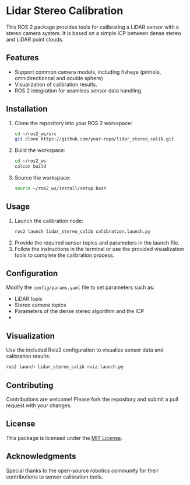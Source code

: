 # Lidar Stereo Calibration

This ROS 2 package provides tools for calibrating a LiDAR sensor with a stereo camera system. It is based on a simple ICP between dense stereo and LiDAR point clouds.

## Features

- Support common camera models, including fisheye (pinhole, omnidirectionnal and double sphere)
- Visualization of calibration results.
- ROS 2 integration for seamless sensor data handling.

## Installation

1. Clone the repository into your ROS 2 workspace:
    ```bash
    cd ~/ros2_ws/src
    git clone https://github.com/your-repo/lidar_stereo_calib.git
    ```
2. Build the workspace:
    ```bash
    cd ~/ros2_ws
    colcon build
    ```
3. Source the workspace:
    ```bash
    source ~/ros2_ws/install/setup.bash
    ```

## Usage

1. Launch the calibration node:
    ```bash
    ros2 launch lidar_stereo_calib calibration.launch.py
    ```
2. Provide the required sensor topics and parameters in the launch file.
3. Follow the instructions in the terminal or use the provided visualization tools to complete the calibration process.

## Configuration

Modify the `config/params.yaml` file to set parameters such as:
- LiDAR topic
- Stereo camera topics
- Parameters of the dense stereo algorithm and the ICP
- 

## Visualization

Use the included Rviz2 configuration to visualize sensor data and calibration results:
```bash
ros2 launch lidar_stereo_calib rviz.launch.py
```

## Contributing

Contributions are welcome! Please fork the repository and submit a pull request with your changes.

## License

This package is licensed under the [MIT License](LICENSE).

## Acknowledgments

Special thanks to the open-source robotics community for their contributions to sensor calibration tools.